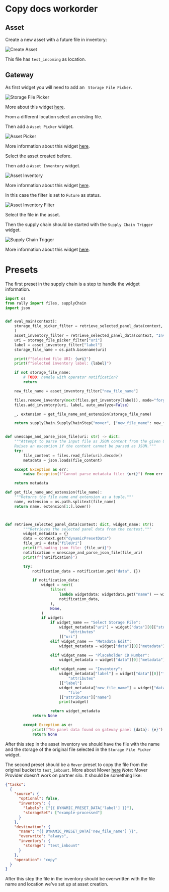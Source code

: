 # Copy docs workorder

## Asset 
Create a new asset with a future file in inventory:

![Create Asset](images/asset_copy_docs.png)

This file has `test_incoming` as location.


## Gateway

As first widget you will need to add an ` Storage File Picker`.

![Storage File Picker](images/storage_file_picker_copy_docs.png)

More about this widget [here](https://sdvi.my.site.com/support/s/article/Gateway-Widget-Storage-File-Picker).

From a different location select an existing file.

Then add a `Asset Picker` widget.

![Asset Picker](images/asset_picker_copy_docs.png)

More information about this widget [here](https://sdvi.my.site.com/support/s/article/Gateway-Widget-Asset-Picker).

Select the asset created before.

Then add a `Asset Inventory` widget.

![Asset Inventory](images/inventory_copy_docs.png)

More information about this widget [here](https://sdvi.my.site.com/support/s/article/Gateway-Widget-Asset-Inventory).

In this case the filter is set to `Future` as status.

![Asset Inventory Filter](images/filter_inventory_copy_docs.png)

Select the file in the asset.

Then the supply chain should be started with the `Supply Chain Trigger` widget.

![Supply Chain Trigger](images/supply_chain_trigger_copy_docs.png)

More information about this widget [here](https://sdvi.my.site.com/support/s/article/Gateway-Widget-Supply-Chain-Trigger).

# Presets

The first preset in the supply chain is a step to handle the widget information.

```python
import os
from rally import files, supplyChain
import json


def eval_main(context):
    storage_file_picker_filter = retrieve_selected_panel_data(context, "Select Storage File"
    )
    asset_inventory_filter = retrieve_selected_panel_data(context, "Inventory")
    uri = storage_file_picker_filter["uri"]
    label = asset_inventory_filter["label"]
    storage_file_name = os.path.basename(uri)

    print(f"Selected file URI: {uri}")
    print(f"Selected inventory label: {label}")

    if not storage_file_name:
        # TODO: handle with operator notification?
        return

    new_file_name = asset_inventory_filter["new_file_name"]

    files.remove_inventory(next(files.get_inventory(label)), mode="forget")
    files.add_inventory(uri, label, auto_analyze=False)

    _, extension = get_file_name_and_extension(storage_file_name)

    return supplyChain.SupplyChainStep("mover", {"new_file_name": new_file_name, "label": label})


def unescape_and_parse_json_file(uri: str) -> dict:
    """Attempt to parse the input file as JSON content from the given URI into a Python object.
    Raises an exception if the content cannot be parsed as JSON."""
    try:
        file_content = files.read_file(uri).decode()
        metadata = json.loads(file_content)

    except Exception as err:
        raise Exception(f"Cannot parse metadata file: {uri}") from err

    return metadata

def get_file_name_and_extension(file_name):
    """Returns the file name and extension as a tuple."""
    name, extension = os.path.splitext(file_name)
    return name, extension[1:].lower()



def retrieve_selected_panel_data(context: dict, widget_name: str):
        """Retrieves the selected panel data from the context."""
        widget_metadata = {}
        data = context.get("dynamicPresetData")
        file_uri = data["fileUri"]
        print(f"Loading json file: {file_uri}")
        notification = unescape_and_parse_json_file(file_uri)
        print(f"{notification}")

        try:
            notification_data = notification.get("data", {})

            if notification_data:
                widget = next(
                    filter(
                        lambda widgetdata: widgetdata.get("name") == widget_name,
                        notification_data,
                    ),
                    None,
                )
                if widget:
                    if widget_name == "Select Storage File":
                        widget_metadata["uri"] = widget["data"][0]["storageFile"][
                            "attributes"
                        ]["uri"]
                    elif widget_name == "Metadata Edit":
                        widget_metadata = widget["data"][0]["metadata"]

                    elif widget_name == "Placeholder CD Number":
                        widget_metadata = widget["data"][0]["metadata"]

                    elif widget_name == "Inventory":
                        widget_metadata["label"] = widget["data"][0]["file"][
                            "attributes"
                        ]["label"]
                        widget_metadata["new_file_name"] = widget["data"][0][
                            "file"
                        ]["attributes"]["name"]
                        print(widget)

                    return widget_metadata
            return None

        except Exception as e:
            print(f"No panel data found on gateway panel {data}: {e}")
            return None
```

After this step in the asset inventory we should have the file with the name and the storage of the original file selected in the `Storage File Picker` widget.

The second preset should be a `Mover` preset to copy the file from the original bucket to `test_inbount`. 
More about Mover [here](https://partner.sdvi.com/docs/preset/sdviMoverHelp.html)
*Note*: Mover Provider doesn't work on partner silo. It should be something like:
```json
{"tasks":
  {
    "source": {
      "optional": false,
      "inventory": {
        "labels": ["{{ DYNAMIC_PRESET_DATA['label'] }}"],
        "storageSet": ["example-processed"]
      }
    },
    "destination": {
      "name": "{{ DYNAMIC_PRESET_DATA['new_file_name'] }}",
      "overwrite": "always",
      "inventory": {
        "storage": "test_inbount"
      }
    },
    "operation": "copy"
  }
}
```
After this step the file in the inventory should be overwritten with the file name and location we've set up at asset creation. 